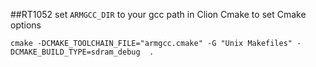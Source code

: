 ##RT1052
set ```ARMGCC_DIR``` to  your gcc path
in Clion Cmake to set Cmake options
```
cmake -DCMAKE_TOOLCHAIN_FILE="armgcc.cmake" -G "Unix Makefiles" -DCMAKE_BUILD_TYPE=sdram_debug  .
```